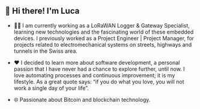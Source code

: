 ## 👋 Hi there! I'm Luca

- 👨‍💻 I am currently working as a LoRaWAN Logger & Gateway Specialist, learning new technologies and the fascinating world of these embedded devices.
  I previously worked as a Project Engineer | Project Manager, for projects related to electromechanical systems  on streets, highways and tunnels in the Swiss area.

- :heart: I decided to learn more about software development, a personal passion that I have never had a chance to explore further, until now. I love automating processes and continuous improvement; it is my lifestyle. As a great quote says: “if you do what you love, you will not work a single day of your life”.
  
- :globe_with_meridians: Passionate about Bitcoin and blockchain technology.
